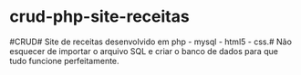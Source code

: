 # crud-php-site-receitas
#CRUD# Site de receitas desenvolvido em php - mysql - html5 - css.# Não esquecer de importar o arquivo SQL e criar o banco de dados para que tudo funcione perfeitamente.
